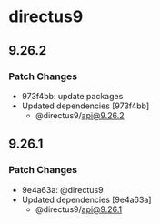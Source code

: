 # directus9

## 9.26.2

### Patch Changes

- 973f4bb: update packages
- Updated dependencies [973f4bb]
  - @directus9/api@9.26.2

## 9.26.1

### Patch Changes

- 9e4a63a: @directus9
- Updated dependencies [9e4a63a]
  - @directus9/api@9.26.1
